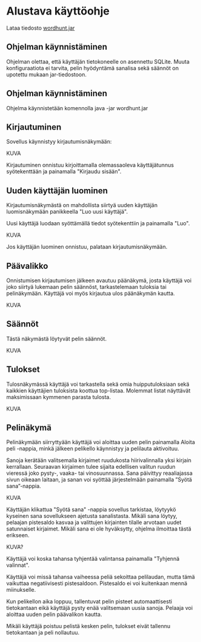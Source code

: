 # Alustava käyttöohje

Lataa tiedosto [wordhunt.jar](https://github.com/picada/otm-harjoitustyo/releases/download/viikko6/wordhunt.jar)

## Ohjelman käynnistäminen 

Ohjelman olettaa, että käyttäjän tietokoneelle on asennettu SQLite. Muuta konfiguraatiota ei tarvita, pelin hyödyntämä sanalisa sekä säännöt on upotettu mukaan jar-tiedostoon.

## Ohjelman käynnistäminen 

Ohjelma käynnistetään komennolla java -jar wordhunt.jar

## Kirjautuminen

Sovellus käynnistyy kirjautumisnäkymään:

KUVA

Kirjautuminen onnistuu kirjoittamalla olemassaoleva käyttäjätunnus syötekenttään ja painamalla "Kirjaudu sisään".

## Uuden käyttäjän luominen

Kirjautumisnäkymästä on mahdollista siirtyä uuden käyttäjän luomisnäkymään panikkeella "Luo uusi käyttäjä".

Uusi käyttäjä luodaan syöttämällä tiedot syötekenttiin ja painamalla "Luo".

KUVA

Jos käyttäjän luominen onnistuu, palataan kirjautumisnäkymään.

## Päävalikko

Onnistumisen kirjautumisen jälkeen avautuu päänäkymä, josta käyttäjä voi joko siirtyä lukemaan pelin säännöst, tarkastelemaan tuloksia tai pelinäkymään. Käyttäjä voi myös kirjautua ulos päänäkymän kautta.

KUVA


## Säännöt

Tästä näkymästä löytyvät pelin säännöt.

KUVA


## Tulokset

Tulosnäkymässä käyttäjä voi tarkastella sekä omia huipputuloksiaan sekä kaikkien käyttäjien tuloksista koottua top-listaa. Molemmat listat näyttävät maksimissaan kymmenen parasta tulosta. 

KUVA

## Pelinäkymä

Pelinäkymään siirryttyään käyttäjä voi aloittaa uuden pelin painamalla Aloita peli -nappia, minkä jälkeen pelikello käynnistyy ja pelilauta aktivoituu. 

Sanoja kerätään valitsemalla kirjaimet ruudukosta hiirivalinnalla yksi kirjain kerrallaan. Seuraavan kirjaimen tulee sijaita edellisen valitun ruudun vieressä joko pysty-, vaaka- tai vinosuunnassa. Sana päivittyy reaaliajassa sivun oikeaan laitaan, ja sanan voi syöttää 
järjestelmään painamalla ”Syötä sana”-nappia.

KUVA

Käyttäjän klikattua "Syötä sana" -nappia sovellus tarkistaa, löytyykö kyseinen sana sovellukseen ajetusta sanalistasta. Mikäli sana löytyy, pelaajan pistesaldo kasvaa ja valittujen kirjainten tilalle arvotaan uudet satunnaiset kirjaimet. Mikäli sana ei ole hyväksytty, ohjelma ilmoittaa tästä erikseen.

KUVA?

Käyttäjä voi koska tahansa tyhjentää valintansa painamalla "Tyhjennä valinnat".

Käyttäjä voi missä tahansa vaiheessa peliä sekoittaa pelilaudan, mutta tämä vaikuttaa negatiivisesti pistesaldoon. Pistesaldo ei voi kuitenkaan mennä miinukselle.

Kun pelikellon aika loppuu, tallentuvat pelin pisteet automaattisesti tietokantaan eikä käyttäjä pysty enää valitsemaan uusia sanoja. Pelaaja voi aloittaa uuden pelin päävalikon kautta. 

Mikäli käyttäjä poistuu pelistä kesken pelin, tulokset eivät tallennu tietokantaan ja peli nollautuu. 


